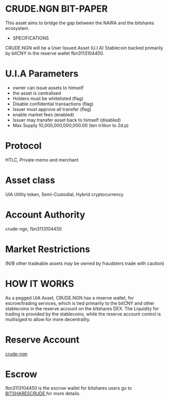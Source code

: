# CRUDE.NGN BIT-PAPER

This asset aims to bridge the gap between the NAIRA and the bitshares ecosystem.

- SPECIFICATIONS

CRUDE.NGN will be a User Issued Asset (U.I.A) Stablecoin backed primarily by bitCNY in the reserve wallet fbn3113104450.

# U.I.A Parameters
- owner can issue assets to himself
- the asset is centralised
- Holders must be whitelisted (flag)
- Disable confidential transactions (flag)
- Issuer must approve all transfer (flag)
- enable market fees (enabled)
- Issuer may transfer asset back to himself (disabled)
- Max Supply 10,000,000,000,000.00 (ten trillion to 2d.p)
# Protocol
HTLC, Private memo and merchant
# Asset class
UIA Utility token, Semi-Custodial, Hybrid cryptocurrency
# Account Authority
crude-ngn, fbn3113104450
# Market Restrictions
(N/B other tradeable assets may be owned by fraudsters trade with caution)

# HOW IT WORKS
As a pegged UIA Asset, CRUDE.NGN has a reserve wallet, for escrow/trading services, which is tied primarily to the bitCNY and other stablecoins in the reserve account on the bitshares DEX.
The Liquidity for trading is provided by the stablecoins, while the reserve account control is multisiged to allow for more decentrality.
# Reserve Account
<a href = "https://wallet.bitshares.org/#/account/crude-ngn" > crude-ngn </a>
# Escrow
fbn3113104450 is the escrow wallet for bitshares users go to <a href = " https://bitsharescrude.i.ng"> BITSHARESCRUDE </a> for more details.
